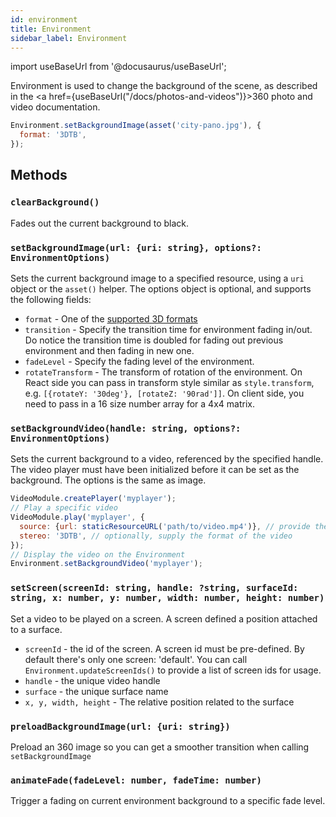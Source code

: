 ```yaml
---
id: environment
title: Environment
sidebar_label: Environment
---
```


import useBaseUrl from '@docusaurus/useBaseUrl';

Environment is used to change the background of the scene, as described in the <a href={useBaseUrl("/docs/photos-and-videos")}>360 photo and video documentation</a>.

```js
Environment.setBackgroundImage(asset('city-pano.jpg'), {
  format: '3DTB',
});
```

## Methods

### `clearBackground()`

Fades out the current background to black.

### `setBackgroundImage(url: {uri: string}, options?: EnvironmentOptions)`

Sets the current background image to a specified resource, using a `uri` object or the `asset()` helper. The options object is optional, and supports the following fields:
 - `format` - One of the [supported 3D formats](photos-and-videos.md#mono-and-stereo-formats)
 - `transition` - Specify the transition time for environment fading in/out. Do notice the transition time is doubled for fading out previous environment and then fading in new one.
 - `fadeLevel` - Specify the fading level of the environment.
 - `rotateTransform` - The transform of rotation of the environment. On React side you can pass in transform style similar as `style.transform`, e.g. `[{rotateY: '30deg'}, [rotateZ: '90rad']]`. On client side, you need to pass in a 16 size number array for a 4x4 matrix.

### `setBackgroundVideo(handle: string, options?: EnvironmentOptions)`

Sets the current background to a video, referenced by the specified handle. The video player must have been initialized before it can be set as the background. The options is the same as image.

```js
VideoModule.createPlayer('myplayer');
// Play a specific video
VideoModule.play('myplayer', {
  source: {url: staticResourceURL('path/to/video.mp4')}, // provide the path to the video
  stereo: '3DTB', // optionally, supply the format of the video
});
// Display the video on the Environment
Environment.setBackgroundVideo('myplayer');
```

### `setScreen(screenId: string, handle: ?string, surfaceId: string, x: number, y: number, width: number, height: number)`

Set a video to be played on a screen. A screen defined a position attached to a surface.
  - `screenId` - the id of the screen. A screen id must be pre-defined. By default there's only one screen: 'default'. You can call `Environment.updateScreenIds()` to provide a list of screen ids for usage.
  - `handle` - the unique video handle
  - `surface` - the unique surface name
  - `x, y, width, height` - The relative position related to the surface 


### `preloadBackgroundImage(url: {uri: string})`

Preload an 360 image so you can get a smoother transition when calling `setBackgroundImage`

### `animateFade(fadeLevel: number, fadeTime: number)`

Trigger a fading on current environment background to a specific fade level.

